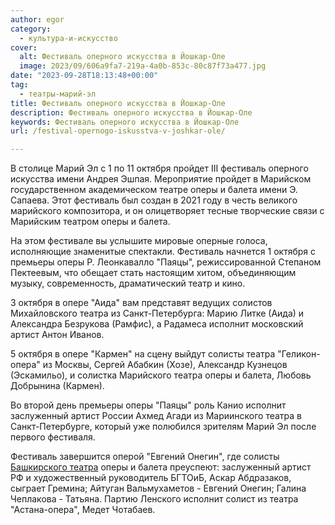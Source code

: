 ```yaml
---
author: egor
category:
  - культура-и-искусство
cover:
  alt: Фестиваль оперного искусства в Йошкар-Оле
  image: 2023/09/606a9fa7-219a-4a0b-853c-80c87f73a477.jpg
date: "2023-09-28T18:13:48+00:00"
tag:
  - театры-марий-эл
title: Фестиваль оперного искусства в Йошкар-Оле
description: Фестиваль оперного искусства в Йошкар-Оле
keywords: Фестиваль оперного искусства в Йошкар-Оле
url: /festival-opernogo-iskusstva-v-joshkar-ole/

---
```

В столице Марий Эл с 1 по 11 октября пройдет III фестиваль оперного искусства имени Андрея Эшпая. Мероприятие пройдет в Марийском государственном академическом театре оперы и балета имени Э. Сапаева. Этот фестиваль был создан в 2021 году в честь великого марийского композитора, и он олицетворяет тесные творческие связи с Марийским театром оперы и балета.

На этом фестивале вы услышите мировые оперные голоса, исполняющие знаменитые спектакли. Фестиваль начнется 1 октября с премьеры оперы Р. Леонкавалло "Паяцы", режиссированной Степаном Пектеевым, что обещает стать настоящим хитом, объединяющим музыку, современность, драматический театр и кино.

3 октября в опере "Аида" вам представят ведущих солистов Михайловского театра из Санкт-Петербурга: Марию Литке (Аида) и Александра Безрукова (Рамфис), а Радамеса исполнит московский артист Антон Иванов.

5 октября в опере "Кармен" на сцену выйдут солисты театра "Геликон-опера" из Москвы, Сергей Абабкин (Хозе), Александр Кузнецов (Эскамильо), и солистка Марийского театра оперы и балета, Любовь Добрынина (Кармен).

Во второй день премьеры оперы "Паяцы" роль Канио исполнит заслуженный артист России Ахмед Агади из Мариинского театра в Санкт-Петербурге, который уже полюбился зрителям Марий Эл после первого фестиваля.

Фестиваль завершится оперой "Евгений Онегин", где солисты [Башкирского театра](https://www.bashopera.ru/) оперы и балета преуспеют: заслуженный артист РФ и художественный руководитель БГТОиБ, Аскар Абдразаков, сыграет Гремина; Айтуган Вальмухаметов \- Евгений Онегин; Галина Чеплакова \- Татьяна. Партию Ленского исполнит солист из театра "Астана-опера", Медет Чотабаев.
